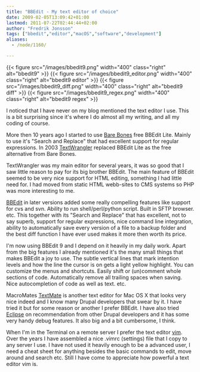 ```yaml
---
title: "BBEdit - My text editor of choice"
date: 2009-02-05T13:09:42+01:00
lastmod: 2011-07-22T02:44:44+02:00
author: "Fredrik Jonsson"
tags: ["bbedit","editor","macOS","software","development"]
aliases:
  - /node/1160/

---
```


{{< figure src="/images/bbedit9.png" width="400" class="right" alt="bbedit9" >}}
{{< figure src="/images/bbedit9_editor.png" width="400" class="right" alt="bbedit9 editor" >}}
{{< figure src="/images/bbedit9_diff.png" width="400" class="right" alt="bbedit9 diff" >}}
{{< figure src="/images/bbedit9_regex.png" width="400" class="right" alt="bbedit9 regex" >}}

I noticed that I have never on my blog mentioned the text editor I use. This is a bit surprising since it's where I do almost all my writing, and all my coding of course.

More then 10 years ago I started to use [Bare Bones](http://www.barebones.com/) free BBEdit Lite. Mainly to use it's "Search and Replace" that had excellent support for regular expressions. In 2003 [TextWrangler](http://www.barebones.com/products/textwrangler/) replaced BBEdit Lite as the free alternative from Bare Bones.

TextWrangler was my main editor for several years, it was so good that I saw little reason to pay for its big brother BBEdit. The main feature of BBEdit seemed to be very nice support for HTML editing, something I had little need for. I had moved from static HTML webb-sites to CMS systems so PHP was more interesting to me.

[BBEdit](http://www.barebones.com/products/bbedit/) in later versions added some really compelling features like support for cvs and svn. Ability to run shell/perl/python script. Built in SFTP browser. etc. This together with its "Search and Replace" that has excellent, not to say superb, support for regular expressions, nice command line integration, ability to automatically save every version of a file to a backup folder and the best diff function I have ever used makes it more then worth its price.

I'm now using BBEdit 9 and I depend on it heavily in my daily work. Apart from the big features I already mentioned it's the many small things that makes BBEdit a joy to use. The subtle vertical lines that mark intention levels and how the line the cursor is on gets a light yellow highlight. You can customize the menus and shortcuts. Easily shift or (un)comment whole sections of code. Automatically remove all trailing spaces when saving. Nice autocompletion of code as well as text. etc.

MacroMates [TextMate](http://macromates.com/) is another text editor for Mac OS X that looks very nice indeed and I know many Drupal developers that swear by it. I have tried it but for some reason or another I prefer BBEdit. I have also tried [Eclipse](http://www.eclipse.org/) on recommendation from other Drupal developers and it has some very handy debug features. It also big and a bit cumbersome, I think.

When I'm in the Terminal on a remote server I prefer the text editor [vim](http://www.vim.org/). Over the years I have assembled a nice .vimrc (settings) file that I copy to any server I use. I have not used it heavily enough to be a advanced user, I need a cheat sheet for anything besides the basic commands to edit, move around and search etc. Still I have come to appreciate how powerful a text editor vim is.

